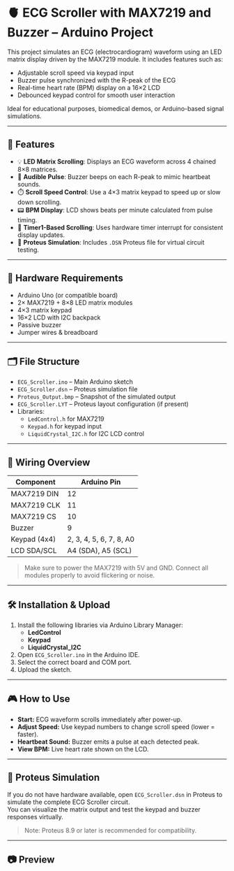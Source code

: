 
# 🫀 ECG Scroller with MAX7219 and Buzzer – Arduino Project

This project simulates an ECG (electrocardiogram) waveform using an LED matrix display driven by the MAX7219 module. It includes features such as:

- Adjustable scroll speed via keypad input  
- Buzzer pulse synchronized with the R-peak of the ECG  
- Real-time heart rate (BPM) display on a 16×2 LCD  
- Debounced keypad control for smooth user interaction  

Ideal for educational purposes, biomedical demos, or Arduino-based signal simulations.

---

## 🚀 Features

- 💡 **LED Matrix Scrolling**: Displays an ECG waveform across 4 chained 8×8 matrices.
- 🎵 **Audible Pulse**: Buzzer beeps on each R-peak to mimic heartbeat sounds.
- ⏱️ **Scroll Speed Control**: Use a 4×3 matrix keypad to speed up or slow down scrolling.
- 📟 **BPM Display**: LCD shows beats per minute calculated from pulse timing.
- 🔄 **Timer1-Based Scrolling**: Uses hardware timer interrupt for consistent display updates.
- 🧪 **Proteus Simulation**: Includes `.DSN` Proteus file for virtual circuit testing.

---

## 🔧 Hardware Requirements

- Arduino Uno (or compatible board)  
- 2× MAX7219 + 8×8 LED matrix modules  
- 4×3 matrix keypad  
- 16×2 LCD with I2C backpack  
- Passive buzzer  
- Jumper wires & breadboard

---

## 🗂️ File Structure

- `ECG_Scroller.ino` – Main Arduino sketch  
- `ECG_Scroller.dsn` – Proteus simulation file  
- `Proteus_Output.bmp` – Snapshot of the simulated output  
- `ECG_Scroller.LYT` – Proteus layout configuration (if present)  
- Libraries:
  - `LedControl.h` for MAX7219
  - `Keypad.h` for keypad input
  - `LiquidCrystal_I2C.h` for I2C LCD control

---

## 🔌 Wiring Overview

| Component       | Arduino Pin     |
|----------------|------------------|
| MAX7219 DIN    | 12               |
| MAX7219 CLK    | 11               |
| MAX7219 CS     | 10               |
| Buzzer         | 9                |
| Keypad (4x4)   | 2, 3, 4, 5, 6, 7, 8, A0 |
| LCD SDA/SCL    | A4 (SDA), A5 (SCL) |

> Make sure to power the MAX7219 with 5V and GND. Connect all modules properly to avoid flickering or noise.

---

## 🛠️ Installation & Upload

1. Install the following libraries via Arduino Library Manager:
   - **LedControl**
   - **Keypad**
   - **LiquidCrystal_I2C**
2. Open `ECG_Scroller.ino` in the Arduino IDE.
3. Select the correct board and COM port.
4. Upload the sketch.

---

## 🎮 How to Use

- **Start:** ECG waveform scrolls immediately after power-up.
- **Adjust Speed:** Use keypad numbers to change scroll speed (lower = faster).
- **Heartbeat Sound:** Buzzer emits a pulse at each detected peak.
- **View BPM:** Live heart rate shown on the LCD.

---

## 🧪 Proteus Simulation

If you do not have hardware available, open `ECG_Scroller.dsn` in Proteus to simulate the complete ECG Scroller circuit.  
You can visualize the matrix output and test the keypad and buzzer responses virtually.

> Note: Proteus 8.9 or later is recommended for compatibility.

---

## 📷 Preview


